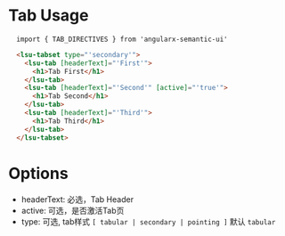 # Tab Usage

```typesctript
  import { TAB_DIRECTIVES } from 'angularx-semantic-ui'
```
```html
  <lsu-tabset type="'secondary'">
    <lsu-tab [headerText]="'First'">
      <h1>Tab First</h1>
    </lsu-tab>
    <lsu-tab [headerText]="'Second'" [active]="'true'">
      <h1>Tab Second</h1>
    </lsu-tab>
    <lsu-tab [headerText]="'Third'">
      <h1>Tab Third</h1>
    </lsu-tab>
  </lsu-tabset>
```

# Options
- headerText: 必选，Tab Header
- active: 可选，是否激活Tab页
- type: 可选, tab样式 `[ tabular | secondary | pointing ]` 默认 `tabular`